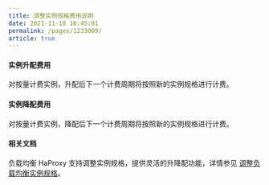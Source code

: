 ```yaml
---
title: 调整实例规格费用说明
date: 2021-11-18 16:45:01
permalink: /pages/1233009/
article: true
---
```


#### 实例升配费用

对按量计费实例，升配后下一个计费周期将按照新的实例规格进行计费。

#### 实例降配费用

对按量计费实例，降配后下一个计费周期将按照新的实例规格进行计费。

#### 相关文档

负载均衡 HaProxy 支持调整实例规格，提供灵活的升降配功能，详情参见 [调整负载均衡实例规格](../04.操作指南/00.负载均衡实例/01.调整负载均衡实例规格.md)。

